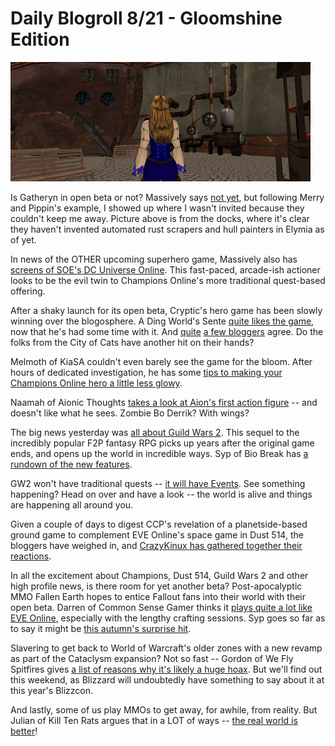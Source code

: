# Daily Blogroll 8/21 - Gloomshine Edition

![The Docks in Gatheryn](../uploads/2009/08/Gatheryn-2009-08-20-18-51-17-34.jpg "The Docks in Gatheryn")

Is Gatheryn in open beta or not? Massively says [not yet](http://www.massively.com/2009/08/20/gatheryn-approaches-open-beta-offers-registration-page-and-clie/), but following Merry and Pippin's example, I showed up where I wasn't invited because they couldn't keep me away. Picture above is from the docks, where it's clear they haven't invented automated rust scrapers and hull painters in Elymia as of yet.

In news of the OTHER upcoming superhero game, Massively also has [screens of SOE's DC Universe Online](http://www.massively.com/2009/08/20/new-dcuo-screens-appear-out-of-gamescom/). This fast-paced, arcade-ish actioner looks to be the evil twin to Champions Online's more traditional quest-based offering.

After a shaky launch for its open beta, Cryptic's hero game has been slowly winning over the blogosphere. A Ding World's Sente [quite likes the game](http://adingworld.wordpress.com/2009/08/21/first-impressions-of-champions-online/), now that he's had some time with it. And [quite](http://www.xenopulse.com/blog/?p=731) [a few bloggers](http://biobreak.wordpress.com/2009/08/20/champions-online-beta-impressions-collected/) agree. Do the folks from the City of Cats have another hit on their hands?

Melmoth of KiaSA couldn't even barely see the game for the bloom. After hours of dedicated investigation, he has some [tips to making your Champions Online hero a little less glowy](http://kiasa.org/2009/08/20/bloomin-bloom/).

Naamah of Aionic Thoughts [takes a look at Aion's first action figure](http://aionicthoughts.wordpress.com/2009/08/21/straight-from-the-wtf-department/) -- and doesn't like what he sees. Zombie Bo Derrik? With wings?

The big news yesterday was [all about Guild Wars 2](http://www.guildwars2.com/en/). This sequel to the incredibly popular F2P fantasy RPG picks up years after the original game ends, and opens up the world in incredible ways. Syp of Bio Break has [a rundown of the new features](http://biobreak.wordpress.com/2009/08/20/guild-wars-2-the-secret-of-the-ooze/). 

GW2 won't have traditional quests -- [it will have Events](http://www.killtenrats.com/2009/08/20/a-revolutionary-step/). See something happening? Head on over and have a look -- the world is alive and things are happening all around you.

Given a couple of days to digest CCP's revelation of a planetside-based ground game to complement EVE Online's space game in Dust 514, the bloggers have weighed in, and [CrazyKinux has gathered together their reactions](http://www.crazykinux.com/2009/08/industry-community-react-to-ccps-dust.html).

In all the excitement about Champions, Dust 514, Guild Wars 2 and other high profile news, is there room for yet another beta? Post-apocalyptic MMO Fallen Earth hopes to entice Fallout fans into their world with their open beta. Darren of Common Sense Gamer thinks it [plays quite a lot like EVE Online](http://commonsensegamer.com/?p=1449), especially with the lengthy crafting sessions. Syp goes so far as to say it might be [this autumn's surprise hit](http://biobreak.wordpress.com/2009/08/20/fallen-earth-the-sleeper-mmo-youve-been-waiting-for/).

Slavering to get back to World of Warcraft's older zones with a new revamp as part of the Cataclysm expansion? Not so fast -- Gordon of We Fly Spitfires gives [a list of reasons why it's likely a huge hoax](http://blog.weflyspitfires.com/2009/08/19/word-of-warcraft-cataclysm-is-a-hoax/). But we'll find out this weekend, as Blizzard will undoubtedly have something to say about it at this year's Blizzcon.

And lastly, some of us play MMOs to get away, for awhile, from reality. But Julian of Kill Ten Rats argues that in a LOT of ways -- [the real world is better](http://www.killtenrats.com/2009/08/20/our-backwards-virtual-worlds/)!

